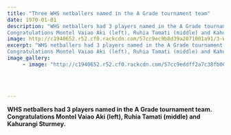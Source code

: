 ```yaml
---
title: "Three WHS netballers named in the A Grade tournament team"
date: 1970-01-01
description: "WHS netballers had 3 players named in the A Grade tournament team. 
Congratulations Montel Vaiao Aki (left), Ruhia Tamati (middle) and Kahurangi Sturmey."
image: http://c1940652.r52.cf0.rackcdn.com/57cc9ec9b8d39a2071001a91/3-WHS-students-selected-for-tourny-team-1.jpg
excerpt: "WHS netballers had 3 players named in the A Grade tournament team. 
Congratulations Montel Vaiao Aki (left), Ruhia Tamati (middle) and Kahurangi Sturmey."
image_gallery:
     - image: "http://c1940652.r52.cf0.rackcdn.com/57cc9eddff2a7c38fb001a9f/3-WHS-students-selected-for-tourny-team-all-players.jpg"
    
    
    
    
---
```


<p><strong>WHS netballers had 3 players named in the A Grade tournament team. </strong><br /><strong>Congratulations Montel Vaiao Aki (left), Ruhia Tamati (middle) and Kahurangi Sturmey.</strong></p>

